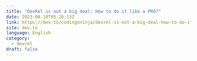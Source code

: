 ```yaml
---
title: "DevRel is not a big deal: How to do it like a PRO?"
date: 2023-08-10T05:26:13Z
link: https://dev.to/codingnninja/devrel-is-not-a-big-deal-how-to-do-it-like-a-pro-16e7?utm_medium=RSS&utm_source=news.12bit.vn
site: dev.to
language: English
category:
  - devrel
draft: false
---
```

